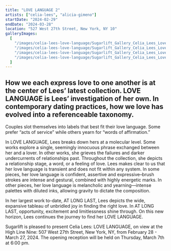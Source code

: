 ```yaml
---
title: "LOVE LANGUAGE 2"
artists: ["celia-lees", "alicia-gimeno"]
startDate: "2024-02-29"
endDate: "2024-03-28"
location: "527 West 27th Street, New York, NY 10"
galleryImages:
  [
    "/images/celia-lees-love-language/Sugarlift_Gallery_Celia_Lees_Love_Language_2024_4_79db4788c0.jpg",
    "/images/celia-lees-love-language/Sugarlift_Gallery_Celia_Lees_Love_Language_2024_1_2321f22bdb.jpg",
    "/images/celia-lees-love-language/Sugarlift_Gallery_Celia_Lees_Love_Language_2024_5_44311f4565.jpg",
    "/images/celia-lees-love-language/Sugarlift_Gallery_Celia_Lees_Love_Language_2024_6_0852c3b5ef.jpg",
  ]
---
```


## How we each express love to one another is at the center of Lees’ latest collection. LOVE LANGUAGE is Lees’ investigation of her own. In contemporary dating practices, how we love has evolved into a referenceable taxonomy.

Couples slot themselves into labels that best fit their love language. Some prefer “acts of service” while others yearn for “words of affirmation.”

In LOVE LANGUAGE, Lees breaks down hers at a molecular level. Some works explore a single, seemingly innocuous phrase exchanged between her and a lover. In other works, she grieves the failures and darker undercurrents of relationships past. Throughout the collection, she depicts a relationship stage, a word, or a feeling of love. Lees makes clear to us that her love language is transient and does not fit within any system. In some pieces, her love language is confident, assertive and expressive–brush strokes are intense and gestural, combined with highly energetic marks. In other pieces, her love language is melancholic and yearning—intense palettes with diluted inks, allowing gravity to dictate the composition.

In her largest work to-date, AT LONG LAST, Lees depicts the wide, expansive tableau of unbridled joy in finding the right love. In AT LONG LAST, opportunity, excitement and limitlessness shine through. On this new horizon, Lees continues the journey to find her LOVE LANGUAGE.

Sugarlift is pleased to present Celia Lees: LOVE LANGUAGE, on view at the High Line Nine: 507 West 27th Street, New York, NY, from February 28 - March 27, 2024. The opening reception will be held on Thursday, March 7th at 6:00 pm.
